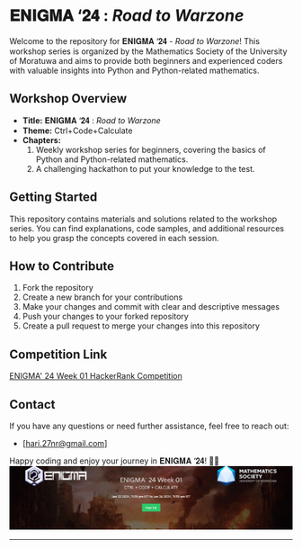 # 𝐄𝐍𝐈𝐆𝐌𝐀 ‘𝟐𝟒 : *Road to Warzone* 

Welcome to the repository for 𝐄𝐍𝐈𝐆𝐌𝐀 ‘𝟐𝟒 - *Road to Warzone*! This workshop series is organized by the Mathematics Society of the University of Moratuwa and aims to provide both beginners and experienced coders with valuable insights into Python and Python-related mathematics.

## Workshop Overview
- **Title:** 𝐄𝐍𝐈𝐆𝐌𝐀 ‘𝟐𝟒 : *Road to Warzone*
- **Theme:** Ctrl+Code+Calculate
- **Chapters:**
  1. Weekly workshop series for beginners, covering the basics of Python and Python-related mathematics.
  2. A challenging hackathon to put your knowledge to the test.

## Getting Started
This repository contains materials and solutions related to the workshop series. You can find explanations, code samples, and additional resources to help you grasp the concepts covered in each session.

## How to Contribute
1. Fork the repository
2. Create a new branch for your contributions
3. Make your changes and commit with clear and descriptive messages
4. Push your changes to your forked repository
5. Create a pull request to merge your changes into this repository

## Competition Link
[ENIGMA' 24 Week 01 HackerRank Competition](https://www.hackerrank.com/enigma-24-week-01)

## Contact
If you have any questions or need further assistance, feel free to reach out:

- [hari.27nr@gmail.com]

Happy coding and enjoy your journey in 𝐄𝐍𝐈𝐆𝐌𝐀 ‘𝟐𝟒! 🚀🐍
![Enigma Logo](enigma.jpg)

---
